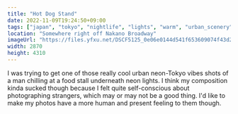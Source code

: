 ```yaml
---
title: "Hot Dog Stand"
date: 2022-11-09T19:24:50+09:00
tags: ["japan", "tokyo", "nightlife", "lights", "warm", "urban_scenery", "people"]
location: "Somewhere right off Nakano Broadway"
imageUrl: "https://files.yfxu.net/DSCF5125_0e06e0144d541f653609074f43d2efdb.jpg"
width: 2870
height: 4310
---
```


I was trying to get one of those really cool urban neon-Tokyo vibes shots of a man chilling at a food stall underneath neon lights. I think my composition kinda sucked though because I felt quite self-conscious about photographing strangers, which may or may not be a good thing. I'd like to make my photos have a more human and present feeling to them though.